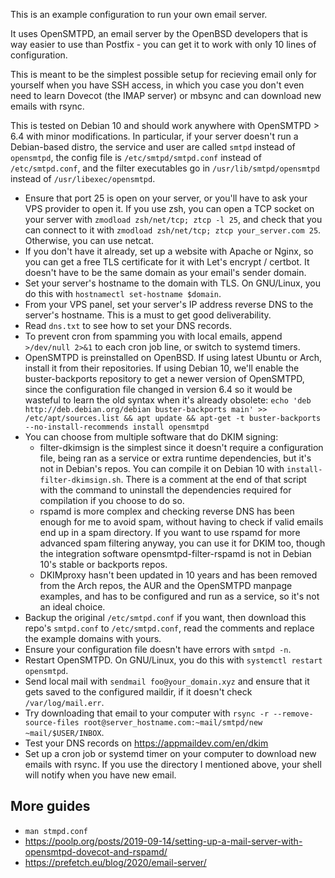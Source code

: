 This is an example configuration to run your own email server.

It uses OpenSMTPD, an email server by the OpenBSD developers that is way easier to use than Postfix - you can get it to work with only 10 lines of configuration.

This is meant to be the simplest possible setup for recieving email only for yourself when you have SSH access, in which you case you don't even need to learn Dovecot (the IMAP server) or mbsync and can download new emails with rsync.

This is tested on Debian 10 and should work anywhere with OpenSMTPD > 6.4 with minor modifications. In particular, if your server doesn't run a Debian-based distro, the service and user are called `smtpd` instead of `opensmtpd`, the config file is `/etc/smtpd/smtpd.conf` instead of `/etc/smtpd.conf`, and the filter executables go in `/usr/lib/smtpd/opensmtpd` instead of `/usr/libexec/opensmtpd`.

- Ensure that port 25 is open on your server, or you'll have to ask your VPS provider to open it. If you use zsh, you can open a TCP socket on your server with `zmodload zsh/net/tcp; ztcp -l 25`, and check that you can connect to it with `zmodload zsh/net/tcp; ztcp your_server.com 25`. Otherwise, you can use netcat.
- If you don't have it already, set up a website with Apache or Nginx, so you can get a free TLS certificate for it with Let's encrypt / certbot. It doesn't have to be the same domain as your email's sender domain.
- Set your server's hostname to the domain with TLS. On GNU/Linux, you do this with `hostnamectl set-hostname $domain`.
- From your VPS panel, set your server's IP address reverse DNS to the server's hostname. This is a must to get good deliverability.
- Read `dns.txt` to see how to set your DNS records.
- To prevent cron from spamming you with local emails, append `>/dev/null 2>&1` to each cron job line, or switch to systemd timers.
- OpenSMTPD is preinstalled on OpenBSD. If using latest Ubuntu or Arch, install it from their repositories. If using Debian 10, we'll enable the buster-backports repository to get a newer version of OpenSMTPD, since the configuration file changed in version 6.4 so it would be wasteful to learn the old syntax when it's already obsolete: `echo 'deb http://deb.debian.org/debian buster-backports main' >> /etc/apt/sources.list && apt update && apt-get -t buster-backports --no-install-recommends install opensmtpd`
- You can choose from multiple software that do DKIM signing:<br>
    - filter-dkimsign is the simplest since it doesn't require a configuration file, being ran as a service or extra runtime dependencies, but it's not in Debian's repos. You can compile it on Debian 10 with `install-filter-dkimsign.sh`. There is a comment at the end of that script with the command to uninstall the dependencies required for compilation if you choose to do so.<br>
    - rspamd is more complex and checking reverse DNS has been enough for me to avoid spam, without having to check if valid emails end up in a spam directory. If you want to use rspamd for more advanced spam filtering anyway, you can use it for DKIM too, though the integration software opensmtpd-filter-rspamd is not in Debian 10's stable or backports repos.<br>
    - DKIMproxy hasn't been updated in 10 years and has been removed from the Arch repos, the AUR and the OpenSMTPD manpage examples, and has to be configured and run as a service, so it's not an ideal choice.
- Backup the original `/etc/smtpd.conf` if you want, then download this repo's `smtpd.conf` to `/etc/smtpd.conf`, read the comments and replace the example domains with yours.
- Ensure your configuration file doesn't have errors with `smtpd -n`.
- Restart OpenSMTPD. On GNU/Linux, you do this with `systemctl restart opensmtpd`.
- Send local mail with `sendmail foo@your_domain.xyz` and ensure that it gets saved to the configured maildir, if it doesn't check `/var/log/mail.err`.
- Try downloading that email to your computer with `rsync -r --remove-source-files root@server_hostname.com:~mail/smtpd/new ~mail/$USER/INBOX`.
- Test your DNS records on https://appmaildev.com/en/dkim
- Set up a cron job or systemd timer on your computer to download new emails with rsync. If you use the directory I mentioned above, your shell will notify when you have new email.

## More guides

- `man stmpd.conf`
- https://poolp.org/posts/2019-09-14/setting-up-a-mail-server-with-opensmtpd-dovecot-and-rspamd/
- https://prefetch.eu/blog/2020/email-server/
